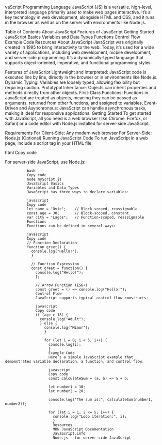 vaScript Programming Language
JavaScript (JS) is a versatile, high-level, interpreted language primarily used to make web pages interactive. It’s a key technology in web development, alongside HTML and CSS, and it runs in the browser as well as on the server with environments like Node.js.

Table of Contents
About JavaScript
Features of JavaScript
Getting Started
JavaScript Basics
Variables and Data Types
Functions
Control Flow
Example Code
Resources
About JavaScript
JavaScript was originally created in 1995 to bring interactivity to the web. Today, it’s used for a wide variety of applications, including web development, mobile development, and server-side programming. It’s a dynamically-typed language that supports object-oriented, imperative, and functional programming styles.

Features of JavaScript
Lightweight and Interpreted: JavaScript code is executed line by line, directly in the browser or in environments like Node.js.
Dynamic Typing: Variables are loosely typed, allowing flexibility but requiring caution.
Prototypal Inheritance: Objects can inherit properties and methods directly from other objects.
First-Class Functions: Functions in JavaScript are treated as objects, meaning they can be passed as arguments, returned from other functions, and assigned to variables.
Event-Driven and Asynchronous: JavaScript can handle asynchronous tasks, making it ideal for responsive applications.
Getting Started
To get started with JavaScript, all you need is a web browser (like Chrome, Firefox, or Safari) or a code editor with Node.js installed for server-side JavaScript.

Requirements
For Client-Side: Any modern web browser
For Server-Side: Node.js (Optional)
Running JavaScript Code
To run JavaScript in a web page, include a script tag in your HTML file:

html
Copy code
<!DOCTYPE html>
<html lang="en">
<head>
  <meta charset="UTF-8">
    <meta name="viewport" content="width=device-width, initial-scale=1.0">
      <title>JavaScript Example</title>
      </head>
      <body>
        <script>
            console.log('Hello, World!');
              </script>
              </body>
              </html>
              For server-side JavaScript, use Node.js:

              bash
              Copy code
              node myScript.js
              JavaScript Basics
              Variables and Data Types
              JavaScript has three ways to declare variables:

              javascript
              Copy code
              let name = "Ovie";    // Block-scoped, reassignable
              const age = 30;       // Block-scoped, constant
              var city = "Lagos";   // Function-scoped, reassignable
              Functions
              Functions can be defined in several ways:

              javascript
              Copy code
              // Function Declaration
              function greet() {
                console.log("Hello!");
                }

                // Function Expression
                const greet = function() {
                  console.log("Hello!");
                  };

                  // Arrow Function (ES6+)
                  const greet = () => console.log("Hello!");
                  Control Flow
                  JavaScript supports typical control flow constructs:

                  javascript
                  Copy code
                  if (age > 18) {
                    console.log("Adult");
                    } else {
                      console.log("Minor");
                      }

                      for (let i = 0; i < 5; i++) {
                        console.log(i);
                        }
                        Example Code
                        Here’s a simple JavaScript example that demonstrates variable declaration, a function, and control flow:

                        javascript
                        Copy code
                        const calculateSum = (a, b) => a + b;

                        let number1 = 10;
                        let number2 = 20;

                        console.log("The sum is:", calculateSum(number1, number2));

                        for (let i = 1; i <= 5; i++) {
                          console.log("Loop iteration:", i);
                          }
                          Resources
                          MDN JavaScript Documentation
                          JavaScript.info
                          Node.js - for server-side JavaScript
